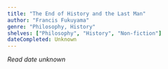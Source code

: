 ```yaml
---
title: "The End of History and the Last Man"
author: "Francis Fukuyama"
genre: "Philosophy, History"
shelves: ["Philosophy", "History", "Non-fiction"]
dateCompleted: Unknown
---
```


*Read date unknown*

